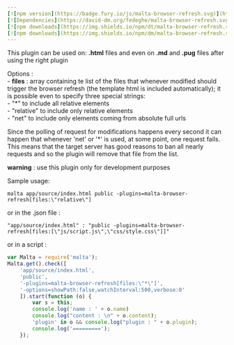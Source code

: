 ```yaml
---
[![npm version](https://badge.fury.io/js/malta-browser-refresh.svg)](http://badge.fury.io/js/malta-browser-refresh)
[![Dependencies](https://david-dm.org/fedeghe/malta-browser-refresh.svg)](https://david-dm.org/fedeghe/malta-browser-refresh)
[![npm downloads](https://img.shields.io/npm/dt/malta-browser-refresh.svg)](https://npmjs.org/package/malta-browser-refresh)
[![npm downloads](https://img.shields.io/npm/dm/malta-browser-refresh.svg)](https://npmjs.org/package/malta-browser-refresh)  
---  
```


This plugin can be used on: **.html** files and even on **.md** and **.pug** files after using the right plugin

Options :   
	- **files** : array containing te list of the files that whenever modified should trigger the browser refresh (the template html is included automatically); it is possible even to specify three special strings:  
	- "*" to include all relative elements  
	- "relative" to include only relative elements  
	- "net" to include only elements coming from absolute full urls  

Since the polling of request for modifications happens every second it can happen that whenever 'net' or '*' is used, at some point, one request fails. This means that the target server has good reasons to ban all nearly requests and so the plugin will remove that file from the list.  

 **warning** : use this plugin only for development purposes


Sample usage:  
```
malta app/source/index.html public -plugins=malta-browser-refresh[files:\"relative\"]
```
or in the .json file :
```
"app/source/index.html" : "public -plugins=malta-browser-refresh[files:[\"js/script.js\",\"css/style.css\"]]"
```
or in a script : 
``` js
var Malta = require('malta');
Malta.get().check([
    'app/source/index.html',
    'public',
    '-plugins=malta-browser-refresh[files:\"*\"]',
    '-options=showPath:false,watchInterval:500,verbose:0'
    ]).start(function (o) {
        var s = this;
        console.log('name : ' + o.name)
        console.log("content : \n" + o.content);
        'plugin' in o && console.log("plugin : " + o.plugin);
        console.log('=========');
    });
```